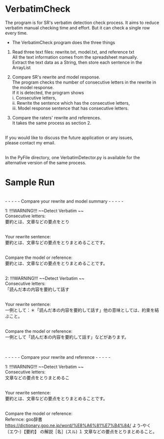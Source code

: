 # VerbatimCheck
The program  is for SR's verbatim detection check process. It aims to reduce verbatim manual checking time and effort. But it can check a single row every time. 
 
* The VerbatimCheck program does the three things
 
1. Read three text files: rewrite.txt, model.txt, and reference txt
<br>All the text information comes from the spreadsheet manually.
<br>Extract the text data as a String, then store each sentence in the ArrayList<String>
 
2. Compare SR's rewrite and model response.
<br>The program checks the number of consecutive letters in the rewrite in the model response.
<br>If it is detected, the program shows
<br> i. Consecutive letters,
<br> ii. Rewrite the sentence which has the consecutive letters,
<br> iii. Model response sentence that has consecutive letters.
 
3. Compare the raters' rewrite and references.
<br>It takes the same process  as section 2.
 
<br>If you would like to discuss the future application or any issues,
<br>please contact my email.

<br> In the PyFile directory, one VerbatimDetector.py is available for the alternative version of the same process.






# Sample Run

<br> - - - - - Compare your rewrite and model summary  - - - - - 


1:  !!!WARNING!!! ~~Detect Verbatim ~~
<br> Consecutive letters: 
<br> 要約とは、文章などの要点をとり

<br> Your rewrite sentence: 
<br> 要約とは、文章などの要点をとりまとめることです。

<br> Compare the model or reference: 
<br> 要約とは、文章などの要点をとりまとめることです。



<br> 2:  !!!WARNING!!! ~~Detect Verbatim ~~
<br> Consecutive letters: 
<br> 「読んだ本の内容を要約して話す

<br> Your rewrite sentence: 
<br> 一例として：＊「読んだ本の内容を要約して話す」他の意味としては、約束を結ぶこと。

<br> Compare the model or reference: 
<br> 一例として「読んだ本の内容を要約して話す」などがあります。



 <br><br> - - - - -  Compare your rewrite and reference - - - - - 

1:  !!!WARNING!!! ~~Detect Verbatim ~~
<br> Consecutive letters: 
<br> 文章などの要点をとりまとめるこ

<br> Your rewrite sentence: 
<br> 要約とは、文章などの要点をとりまとめることです。

<br> Compare the model or reference: 
<br> Refernce: goo辞書 https://dictionary.goo.ne.jp/word/%E8%A6%81%E7%B4%84/  よう‐やく〔エウ‐〕【要約】 の解説［名］(スル)    １ 文章などの要点をとりまとめること。


